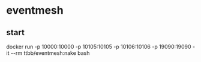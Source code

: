 # eventmesh
## start
docker run -p 10000:10000 -p 10105:10105 -p 10106:10106 -p 19090:19090 -it --rm ttbb/eventmesh:nake bash
